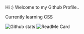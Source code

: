 Hi :)
Welcome to my Github Profile..

Currently learning CSS

![Github stats](https://github-readme-stats.vercel.app/api?username=ItsTatsuya)
![ReadMe Card](https://github-readme-stats.vercel.app/api/pin/?username=ItsTatsuya&repo=Profile)

